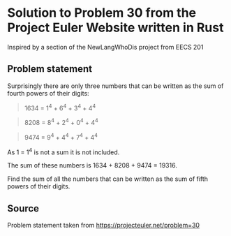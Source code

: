 # Solution to Problem 30 from the Project Euler Website written in Rust

Inspired by a section of the NewLangWhoDis project from EECS 201

## Problem statement

Surprisingly there are only three numbers that can be written as the sum of fourth powers of their digits:

> 1634 = 1<sup>4</sup> + 6<sup>4</sup> + 3<sup>4</sup> + 4<sup>4</sup>

> 8208 = 8<sup>4</sup> + 2<sup>4</sup> + 0<sup>4</sup> + 4<sup>4</sup>

> 9474 = 9<sup>4</sup> + 4<sup>4</sup> + 7<sup>4</sup> + 4<sup>4</sup>

As 1 = 1<sup>4</sup> is not a sum it is not included.

The sum of these numbers is 1634 + 8208 + 9474 = 19316.

Find the sum of all the numbers that can be written as the sum of fifth powers of their digits.

## Source

Problem statement taken from https://projecteuler.net/problem=30
